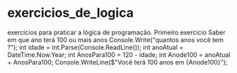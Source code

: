 # exercicios_de_logica
exercícios para praticar a lógica de programação.
Primeiro exercicio Saber em que ano terá 100 ou mais anos 
Console.Write("quantos anos você tem ?");
int idade = int.Parse(Console.ReadLine());
int anoAtual = DateTime.Now.Year;
int AnosPara100 = 120 - idade;
int Anode100 = anoAtual + AnosPara100;
Console.WriteLine($"Você terá 100 anos em {Anode100}");
